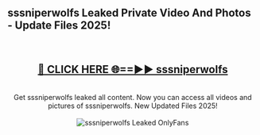<h2>sssniperwolfs Leaked Private Video And Photos - Update Files 2025!</h2>
<br>
<div align="center">
<h2><a href="https://top-ai-tools.click/QrbHav" rel="nofollow">🔴 CLICK HERE 🌐==►► sssniperwolfs</a></h2>
<br>
Get sssniperwolfs leaked all content. Now you can access all videos and pictures of sssniperwolfs. New Updated Files 2025!
<br>
<br>
<a href="https://top-ai-tools.click/QrbHav" rel="nofollow" data-target="animated-image.originalLink"><img src="https://i.ibb.co.com/WyWwxjT/player-gif2.gif" alt="sssniperwolfs Leaked  OnlyFans" style="max-width: 100%; display: inline-block;" data-target="animated-image.originalImage"></a>
</div>
<br>